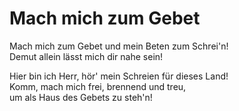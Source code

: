 # Mach mich zum Gebet

Mach mich zum Gebet und mein Beten zum Schrei'n!  
Demut allein lässt mich dir nahe sein!

Hier bin ich Herr, hör' mein Schreien für dieses Land!  
Komm, mach mich frei, brennend und treu,  
um als Haus des Gebets zu steh'n!

